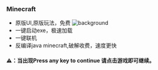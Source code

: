 
### Minecraft
- 原版UI,原版玩法，免费
![background](http://onlinegit.com/static/upload/img/2023/05/923f7e36-f790-4d27-a67d-f60ae76e5b2005046.png)
- 一键启动exe，极速加载
- 一键联机
- 反编译java minecraft,破解收费，速度更快
#### ⚠：当出现Press any key to continue 请点击游戏即可继续。
